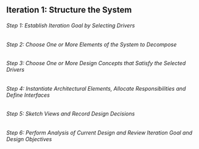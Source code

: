 ## Iteration 1: Structure the System

###### Step 1: Establish Iteration Goal by Selecting Drivers  

###### Step 2: Choose One or More Elements of the System to Decompose  

###### Step 3: Choose One or More Design Concepts that Satisfy the Selected Drivers  

###### Step 4: Instantiate Architectural Elements, Allocate Responsibilities and Define Interfaces  

###### Step 5: Sketch Views and Record Design Decisions  

###### Step 6: Perform Analysis of Current Design and Review Iteration Goal and Design Objectives  
